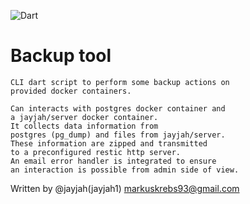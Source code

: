 ![Dart](https://img.shields.io/badge/Dart-2.12.0-green)

# Backup tool
    CLI dart script to perform some backup actions on 
    provided docker containers. 

    Can interacts with postgres docker container and
    a jayjah/server docker container. 
    It collects data information from
    postgres (pg_dump) and files from jayjah/server.
    These information are zipped and transmitted 
    to a preconfigured restic http server.
    An email error handler is integrated to ensure 
    an interaction is possible from admin side of view.


Written by @jayjah(jayjah1) <markuskrebs93@gmail.com>

